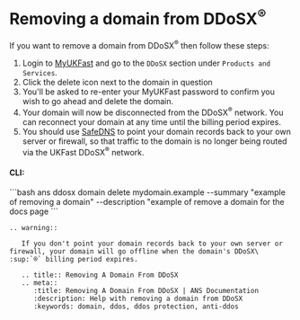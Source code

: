 # Removing a domain from DDoSX<sup>®</sup>

If you want to remove a domain from DDoSX<sup>®</sup> then follow these steps:

1. Login to [MyUKFast](https://portal.ans.co.uk) and go to the `DDoSX` section under `Products and Services`.
2. Click the delete icon next to the domain in question
3. You'll be asked to re-enter your MyUKFast password to confirm you wish to go ahead and delete the domain.
4. Your domain will now be disconnected from the DDoSX<sup>®</sup> network.  You can reconnect your domain at any time until the billing period expires.
5. You should use [SafeDNS](/domains/safedns/index) to point your domain records back to your own server or firewall, so that traffic to the domain is no longer being routed via the UKFast DDoSX<sup>®</sup> network.


<h4><b>CLI:</b></h4>
```bash
ans ddosx domain delete mydomain.example --summary "example of removing a domain" --description "example of remove a domain for the docs page
```

```eval_rst
.. warning::

   If you don't point your domain records back to your own server or firewall, your domain will go offline when the domain's DDoSX\ :sup:`®` billing period expires.

```

```eval_rst
   .. title:: Removing A Domain From DDoSX
   .. meta::
      :title: Removing A Domain From DDoSX | ANS Documentation
      :description: Help with removing a domain from DDoSX
      :keywords: domain, ddos, ddos protection, anti-ddos
```
